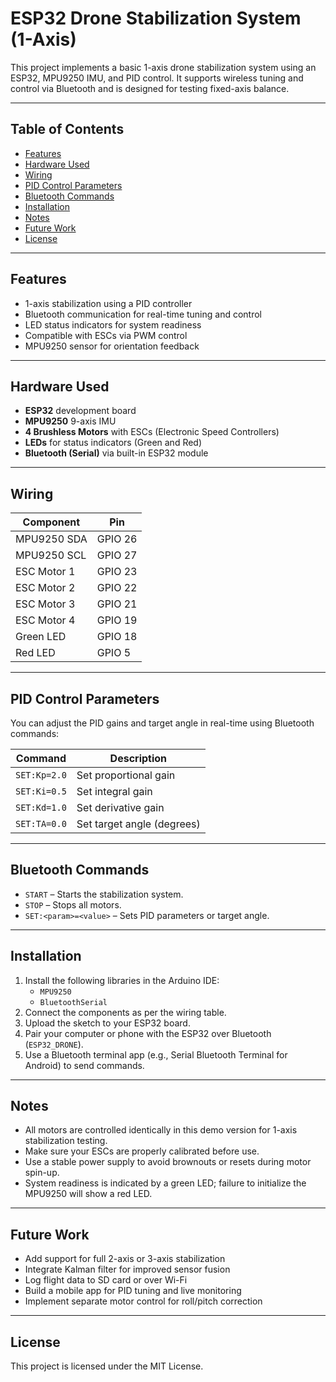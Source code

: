 # ESP32 Drone Stabilization System (1-Axis)

This project implements a basic 1-axis drone stabilization system using an ESP32, MPU9250 IMU, and PID control. It supports wireless tuning and control via Bluetooth and is designed for testing fixed-axis balance.

---

## Table of Contents

- [Features](#features)
- [Hardware Used](#hardware-used)
- [Wiring](#wiring)
- [PID Control Parameters](#pid-control-parameters)
- [Bluetooth Commands](#bluetooth-commands)
- [Installation](#installation)
- [Notes](#notes)
- [Future Work](#future-work)
- [License](#license)

---

## Features

- 1-axis stabilization using a PID controller
- Bluetooth communication for real-time tuning and control
- LED status indicators for system readiness
- Compatible with ESCs via PWM control
- MPU9250 sensor for orientation feedback

---

## Hardware Used

- **ESP32** development board
- **MPU9250** 9-axis IMU
- **4 Brushless Motors** with ESCs (Electronic Speed Controllers)
- **LEDs** for status indicators (Green and Red)
- **Bluetooth (Serial)** via built-in ESP32 module

---

## Wiring

| Component     | Pin    |
|---------------|--------|
| MPU9250 SDA   | GPIO 26 |
| MPU9250 SCL   | GPIO 27 |
| ESC Motor 1   | GPIO 23 |
| ESC Motor 2   | GPIO 22 |
| ESC Motor 3   | GPIO 21 |
| ESC Motor 4   | GPIO 19 |
| Green LED     | GPIO 18 |
| Red LED       | GPIO 5  |

---

## PID Control Parameters

You can adjust the PID gains and target angle in real-time using Bluetooth commands:

| Command       | Description               |
|---------------|---------------------------|
| `SET:Kp=2.0`  | Set proportional gain     |
| `SET:Ki=0.5`  | Set integral gain         |
| `SET:Kd=1.0`  | Set derivative gain       |
| `SET:TA=0.0`  | Set target angle (degrees)|

---

## Bluetooth Commands

- `START` – Starts the stabilization system.
- `STOP` – Stops all motors.
- `SET:<param>=<value>` – Sets PID parameters or target angle.

---

## Installation

1. Install the following libraries in the Arduino IDE:
   - `MPU9250`
   - `BluetoothSerial`
2. Connect the components as per the wiring table.
3. Upload the sketch to your ESP32 board.
4. Pair your computer or phone with the ESP32 over Bluetooth (`ESP32_DRONE`).
5. Use a Bluetooth terminal app (e.g., Serial Bluetooth Terminal for Android) to send commands.

---

## Notes

- All motors are controlled identically in this demo version for 1-axis stabilization testing.
- Make sure your ESCs are properly calibrated before use.
- Use a stable power supply to avoid brownouts or resets during motor spin-up.
- System readiness is indicated by a green LED; failure to initialize the MPU9250 will show a red LED.

---

## Future Work

- Add support for full 2-axis or 3-axis stabilization
- Integrate Kalman filter for improved sensor fusion
- Log flight data to SD card or over Wi-Fi
- Build a mobile app for PID tuning and live monitoring
- Implement separate motor control for roll/pitch correction

---

## License

This project is licensed under the MIT License.
